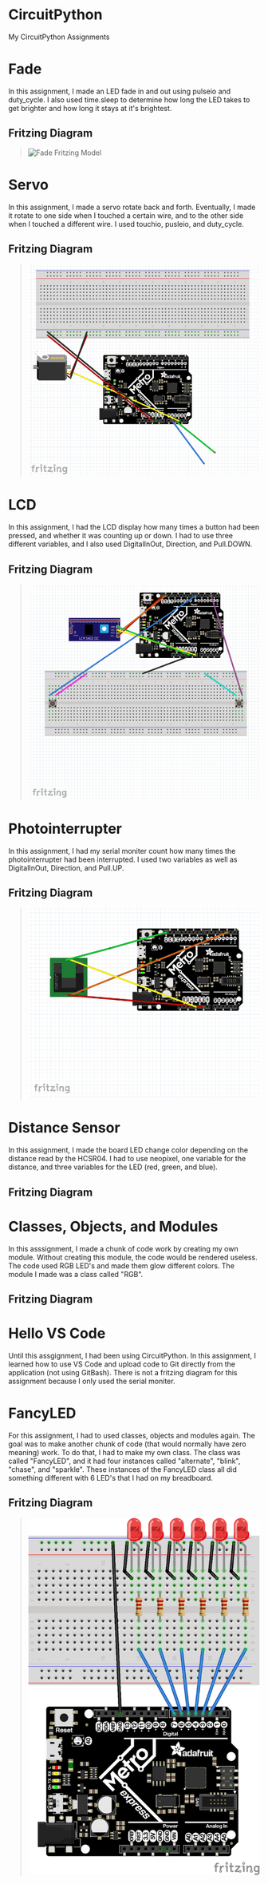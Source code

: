 # CircuitPython
My CircuitPython Assignments
# Fade
In this assignment, I made an LED fade in and out using pulseio and duty_cycle.
I also used time.sleep to determine how long the LED takes to get brighter and
how long it stays at it's brightest.
## Fritzing Diagram
>![Fade Fritzing Model]()

# Servo
In this assignment, I made a servo rotate back and forth. Eventually, I made it
rotate to one side when I touched a certain wire, and to the other side when I
touched a different wire. I used touchio, pusleio, and duty_cycle.
## Fritzing Diagram
>![Servo Fritzing Model](Fritzing_Diagrams/Servo.png)
# LCD
In this assignment, I had the LCD display how many times a button had been
pressed, and whether it was counting up or down. I had to use three different
variables, and I also used DigitalInOut, Direction, and Pull.DOWN.
## Fritzing Diagram
>![Servo Fritzing Model](Fritzing_Diagrams/lcd.png)
# Photointerrupter
In this assignment, I had my serial moniter count how many times the photointerrupter
had been interrupted. I used two variables as well as DigitalInOut, Direction, and Pull.UP.
## Fritzing Diagram
>![Servo Fritzing Model](Fritzing_Diagrams/photointerrupter.png)
# Distance Sensor
In this assignment, I made the board LED change color depending on the distance
read by the HCSR04. I had to use neopixel, one variable for the distance, and
three variables for the LED (red, green, and blue).
## Fritzing Diagram

# Classes, Objects, and Modules
In this asssignment, I made a chunk of code work by creating my own module. Without creating this module, the code would be rendered useless. The code used RGB LED's and made them glow different colors. The module I made was a class called "RGB".
## Fritzing Diagram

# Hello VS Code
Until this assgignment, I had been using CircuitPython. In this assignment, I learned how to use VS Code and upload code to Git directly from the application (not using GitBash). 
There is not a fritzing diagram for this assignment because I only used the serial moniter.
# FancyLED
For this assignment, I had to used classes, objects and modules again. The goal was to make another chunk of code (that would normally have zero meaning) work. To do that, I had to make my own class. The class was called "FancyLED", and it had four instances called "alternate", "blink", "chase", and "sparkle". These instances of the FancyLED class all did something different with 6 LED's that I had on my breadboard.
## Fritzing Diagram
>![FancyLED Fritzing Model](Fritzing_Diagrams/fancyled.png)

